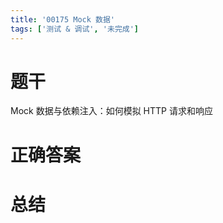 ```yaml
---
title: '00175 Mock 数据'
tags: ['测试 & 调试', '未完成']
---
```


# 题干

Mock 数据与依赖注入：如何模拟 HTTP 请求和响应

# 正确答案



# 总结



<script>
  function func() {

  }
  
</script>